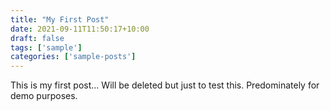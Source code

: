 ```yaml
---
title: "My First Post"
date: 2021-09-11T11:50:17+10:00
draft: false
tags: ['sample']
categories: ['sample-posts']
---
```


This is my first post... Will be deleted but just to test this. Predominately for demo purposes.